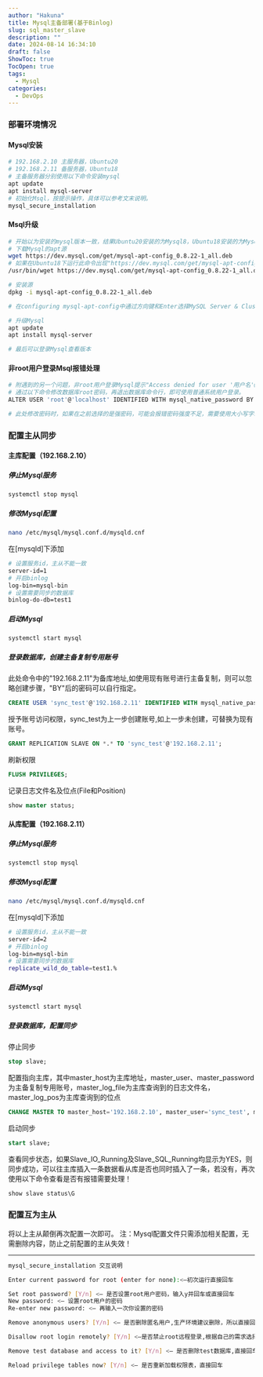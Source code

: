 ```yaml
---
author: "Hakuna"
title: Mysql主备部署(基于Binlog)
slug: sql_master_slave
description: ""
date: 2024-08-14 16:34:10
draft: false
ShowToc: true
TocOpen: true
tags:
  - Mysql
categories:
  - DevOps
---
```

### 部署环境情况

#### Mysql安装
```bash
# 192.168.2.10 主服务器，Ubuntu20
# 192.168.2.11 备服务器，Ubuntu18
# 主备服务器分别使用以下命令安装mysql
apt update
apt install mysql-server
# 初始化Msql，按提示操作，具体可以参考文末说明。
mysql_secure_installation

```

#### Msql升级
```bash
# 开始以为安装的mysql版本一致，结果Ubuntu20安装的为Mysql8，Ubuntu18安装的为Mysql5.6，后面配置同步导致字符集不一致出错，故添加Ubuntu18升级Mysql版本方法如下
# 下载Mysql的apt源
wget https://dev.mysql.com/get/mysql-apt-config_0.8.22-1_all.deb
# 如果在Ubuntu18下运行此命令出现"https://dev.mysql.com/get/mysql-apt-config_0.8.22-1_all.deb: Scheme missing.",是因为wget命令没有配置到系统变量无法直接使用，可以用下面命令执行
/usr/bin/wget https://dev.mysql.com/get/mysql-apt-config_0.8.22-1_all.deb

# 安装源
dpkg -i mysql-apt-config_0.8.22-1_all.deb

# 在configuring mysql-apt-config中通过方向键和Enter选择MySQL Server & Cluster (Currently selected: mysql-8.0),然后选择Ok，在密码强度界面按自己意愿选择。安装时出现"*** mysqld.cnf (Y/I/N/O/D/Z) [default=N] ?"，可以输入Y保留当前配置文件。

# 升级Mysql
apt update
apt install mysql-server

# 最后可以登录Mysql查看版本
```

#### 非root用户登录Msql报错处理
```bash
# 附遇到的另一个问题，非root用户登录Mysql提示"Access denied for user '用户名'@'localhost'",主要是因为在Ubuntu上安装MySQL时，对于root用户，可以设置空密码。
# 通过以下命令修改数据库root密码，再退出数据库命令行，即可使用普通系统用户登录。
ALTER USER 'root'@'localhost' IDENTIFIED WITH mysql_native_password BY '123456';

# 此处修改密码时，如果在之前选择的是强密码，可能会报错密码强度不足，需要使用大小写字母+数字+符号形式的密码！

```

### 配置主从同步

#### 主库配置（192.168.2.10）

##### 停止Mysql服务
```bash
systemctl stop mysql
```
##### 修改Mysql配置
```bash
nano /etc/mysql/mysql.conf.d/mysqld.cnf
```
在\[mysqld\]下添加
```bash
# 设置服务id，主从不能一致
server-id=1
# 开启binlog
log-bin=mysql-bin
# 设置需要同步的数据库
binlog-do-db=test1
```
##### 启动Mysql
```bash
systemctl start mysql
```
##### 登录数据库，创建主备复制专用账号
此处命令中的"192.168.2.11"为备库地址,如使用现有账号进行主备复制，则可以忽略创建步骤，"BY"后的密码可以自行指定。
```sql
CREATE USER 'sync_test'@'192.168.2.11' IDENTIFIED WITH mysql_native_password BY 'sync_test';
```
授予账号访问权限，sync_test为上一步创建账号,如上一步未创建，可替换为现有账号。
```sql
GRANT REPLICATION SLAVE ON *.* TO 'sync_test'@'192.168.2.11';
```
刷新权限
```sql
FLUSH PRIVILEGES;
```
记录日志文件名及位点(File和Position)
```sql
show master status;
```

#### 从库配置（192.168.2.11）

##### 停止Mysql服务
```bash
systemctl stop mysql
```
##### 修改Mysql配置
```bash
nano /etc/mysql/mysql.conf.d/mysqld.cnf
```
在\[mysqld\]下添加
```bash
# 设置服务id，主从不能一致
server-id=2
# 开启binlog
log-bin=mysql-bin
# 设置需要同步的数据库
replicate_wild_do_table=test1.%
```
##### 启动Mysql
```bash
systemctl start mysql
```
##### 登录数据库，配置同步
停止同步
```sql
stop slave;
```
配置指向主库，其中master_host为主库地址，master_user、master_password为主备复制专用账号，master_log_file为主库查询到的日志文件名，master_log_pos为主库查询到的位点
```sql
CHANGE MASTER TO master_host='192.168.2.10', master_user='sync_test', master_password='sync_test', master_log_file='mysql-bin.000002',master_log_pos=157;
```
启动同步
```sql
start slave;
```
查看同步状态，如果Slave_IO_Running及Slave_SQL_Running均显示为YES，则同步成功，可以往主库插入一条数据看从库是否也同时插入了一条，若没有，再次使用以下命令查看是否有报错需要处理！
```sql
show slave status\G
```

### 配置互为主从
将以上主从颠倒再次配置一次即可。
注：Mysql配置文件只需添加相关配置，无需删除内容，防止之前配置的主从失效！





----------

```bash
mysql_secure_installation 交互说明

Enter current password for root (enter for none):<–初次运行直接回车

Set root password? [Y/n] <– 是否设置root用户密码，输入y并回车或直接回车
New password: <– 设置root用户的密码
Re-enter new password: <– 再输入一次你设置的密码

Remove anonymous users? [Y/n] <– 是否删除匿名用户,生产环境建议删除，所以直接回车

Disallow root login remotely? [Y/n] <–是否禁止root远程登录,根据自己的需求选择Y/n并回车,建议禁止

Remove test database and access to it? [Y/n] <– 是否删除test数据库,直接回车

Reload privilege tables now? [Y/n] <– 是否重新加载权限表，直接回车
```
